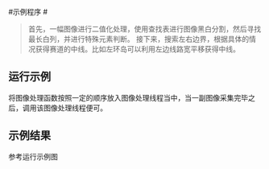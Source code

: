 #示例程序 #

> 首先，一幅图像进行二值化处理，使用查找表进行图像黑白分割，然后寻找最长白列，并进行特殊元素判断。
接下来，搜索左右边界，根据具体的情况获得赛道的中线。比如左环岛可以利用左边线路宽平移获得中线。

## 运行示例 ##

将图像处理函数按照一定的顺序放入图像处理线程当中，当一副图像采集完毕之后，调用该图像处理线程便可。

## 示例结果 ##

参考运行示例图
